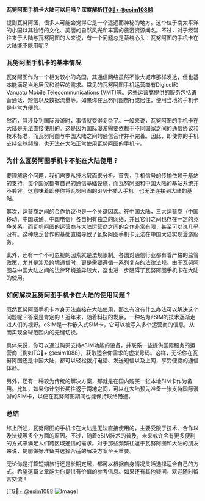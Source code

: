 **瓦努阿图手机卡大陆可以用吗？深度解析[[TG💪+ @esim1088](https://t.me/s/esim1088)]**

提到瓦努阿图，很多人可能会觉得它是一个遥远而神秘的地方。这个位于南太平洋的小国以其独特的文化、美丽的自然风光和丰富的旅游资源闻名。不过，对于经常往来于大陆与瓦努阿图的人来说，有一个问题总是萦绕心头：瓦努阿图的手机卡在大陆能不能用呢？

### 瓦努阿图手机卡的基本情况

瓦努阿图作为一个相对较小的岛国，其通信网络虽然不像大城市那样发达，但也基本能满足当地居民和游客的需求。常见的瓦努阿图手机运营商有Digicel和Vanuatu Mobile Telecommunications (VMT)等。这些运营商提供的服务包括语音通话、短信以及数据流量等。如果你在瓦努阿图旅行或居住，使用当地的手机卡是非常方便的。

然而，当涉及到国际漫游时，事情就变得复杂了。一般来说，瓦努阿图的手机卡在大陆是无法直接使用的。这是因为国际漫游需要依赖于不同国家之间的通信协议和技术标准，而瓦努阿图与中国大陆之间的通信合作并不完善。因此，即使你的手机支持全球频段，也无法在大陆正常使用瓦努阿图的手机卡。

### 为什么瓦努阿图手机卡不能在大陆使用？

要理解这个问题，我们需要从技术层面来分析。首先，手机信号的传输依赖于基站的支持。每个国家都有自己的通信基础设施，而瓦努阿图和中国大陆的基站系统并不兼容。这意味着即便你将瓦努阿图的SIM卡插入手机，也无法连接到大陆的基站。

其次，运营商之间的合作协议也是一个关键因素。在中国大陆，三大运营商（中国移动、中国联通、中国电信）各自拥有独立的网络，并且它们之间也存在一定的竞争关系。而瓦努阿图的运营商与大陆运营商之间的合作非常有限，甚至可以说几乎没有。这种缺乏合作的基础直接导致了瓦努阿图手机卡无法在中国大陆实现漫游服务。

此外，还有一个不可忽视的因素就是法规限制。各国对通信行业都有着严格的监管政策，尤其是涉及跨境通信时，更是需要遵循一系列复杂的法律法规。由于瓦努阿图与中国大陆之间的法律环境差异较大，这也进一步阻碍了瓦努阿图手机卡在大陆的使用。

### 如何解决瓦努阿图手机卡在大陆的使用问题？

既然瓦努阿图手机卡本身无法直接在大陆使用，那么有没有什么办法可以解决这个问题呢？答案是肯定的！近年来，随着科技的发展，一种名为eSIM的技术逐渐走进人们的视野。eSIM是一种嵌入式SIM卡，它可以被写入多个运营商的信息，从而实现全球范围内的无缝切换。

具体来说，你可以通过购买支持eSIM功能的设备，并联系一些提供国际服务的运营商（例如TG💪+ @esim1088），获取适合你需求的虚拟号码。这样，无论你在瓦努阿图还是中国大陆，都可以轻松拨打电话、发送短信以及上网，享受便捷的通信体验。

另外，还有一种较为传统的解决方案，那就是在国内购买一张本地SIM卡作为备用。比如，如果你计划长期往返于两地之间，可以在大陆预先准备一张支持国际漫游的SIM卡，以便在瓦努阿图期间也能保持联络畅通。

### 总结

综上所述，瓦努阿图的手机卡在大陆是无法直接使用的，主要受限于技术、合作以及法规等多个方面的原因。不过，随着eSIM技术的普及，未来或许会有更多便利的方式来满足人们跨区域通信的需求。对于那些频繁往返于瓦努阿图和大陆的朋友来说，提前做好准备并选择合适的解决方案至关重要。

无论你是打算短期旅行还是长期定居，都可以根据自身情况灵活选择适合自己的方式。希望这篇文章能为你提供有价值的参考信息。如果还有其他疑问，欢迎随时留言交流！

[[TG💪+ @esim1088](https://t.me/s/esim1088) ![Image](https://i.postimg.cc/4NQfJmqS/Snipaste-2025-05-13-00-14-12.png)]
